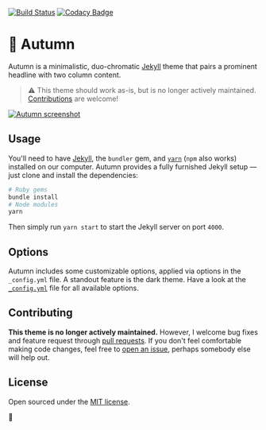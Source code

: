 [![Build Status](https://travis-ci.org/connor-baer/autumn.svg?branch=master)](https://travis-ci.org/connor-baer/autumn) [![Codacy Badge](https://api.codacy.com/project/badge/Grade/5c7341b497724019a7383ef515d22037)](https://www.codacy.com/app/connor_baer/autumn?utm_source=github.com&utm_medium=referral&utm_content=connor-baer/autumn&utm_campaign=Badge_Grade)

# 🍁 Autumn

Autumn is a minimalistic, duo-chromatic [Jekyll](http://jekyllrb.com) theme that pairs a prominent headline with two column content.

> ⚠️ This theme should work as-is, but is no longer actively maintained. [Contributions](#contributing) are welcome!

[![Autumn screenshot](https://github.com/connor-baer/autumn/blob/gh-pages/_images/screenshot.png)](https://connor-baer.github.io/autumn)

## Usage

You'll need to have [Jekyll](https://jekyllrb.com/), the `bundler` gem, and [`yarn`](https://yarnpkg.com/) (`npm` also works) installed on our computer. Autumn provides a fully furnished Jekyll setup — just clone and install the dependencies:

```bash
# Ruby gems
bundle install
# Node modules
yarn
```

Then simply run `yarn start` to start the Jekyll server on port `4000`.

## Options

Autumn includes some customizable options, applied via options in the `_config.yml` file. A standout feature is the dark theme.
Have a look at the [`_config.yml`](_config.yml) file for all available options.

## Contributing

**This theme is no longer actively maintained.** However, I welcome bug fixes and feature request through [pull requests](https://github.com/connor-baer/autumn/compare). If you don't feel comfortable making code changes, feel free to [open an issue](https://github.com/connor-baer/autumn/issues/new), perhaps somebody else will help out.

## License

Open sourced under the [MIT license](LICENSE.md).

🧡
